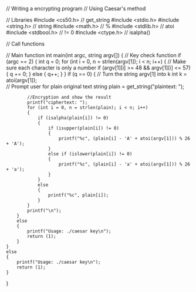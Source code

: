 // Writing a encrypting program
// Using Caesar's method

// Libraries
#include <cs50.h> // get_string
#include <stdio.h>
#include <string.h> // string
#include <math.h> // %
#include <stdlib.h> // atoi
#include <stdbool.h> // != 0
#include <ctype.h> // isalpha()

// Call functions


// Main function
int main(int argc, string argv[])
{
    // Key check function
    if (argc == 2)
    {
        int q = 0;
        for (int i = 0, n = strlen(argv[1]); i < n; i++)
        {
            // Make sure each character is only a number
            if (argv[1][i] >= 48 && argv[1][i] <= 57)
            {
                q += 0;
            }
            else
            {
                q++;
            }
        }
        if (q == 0)
        {
            // Turn the string argv[1] into k
            int k = atoi(argv[1]);   
            // Prompt user for plain original text
            string plain = get_string("plaintext: ");
    
            //Encryption and show the result
            printf("ciphertext: ");
            for (int i = 0, n = strlen(plain); i < n; i++)
            {
                if (isalpha(plain[i]) != 0)
                {
                    if (isupper(plain[i]) != 0)
                    {
                        printf("%c", (plain[i] - 'A' + atoi(argv[1])) % 26 + 'A');
                    }
                    else if (islower(plain[i]) != 0)
                    {
                        printf("%c", (plain[i] - 'a' + atoi(argv[1])) % 26 + 'a');
                    }
                }
                else 
                {
                    printf("%c", plain[i]);
                }
            }
            printf("\n");
        }
        else
        {
            printf("Usage: ./caesar key\n");
            return (1);
        }
    }
    else
    {
        printf("Usage: ./caesar key\n");
        return (1);
    }
}
